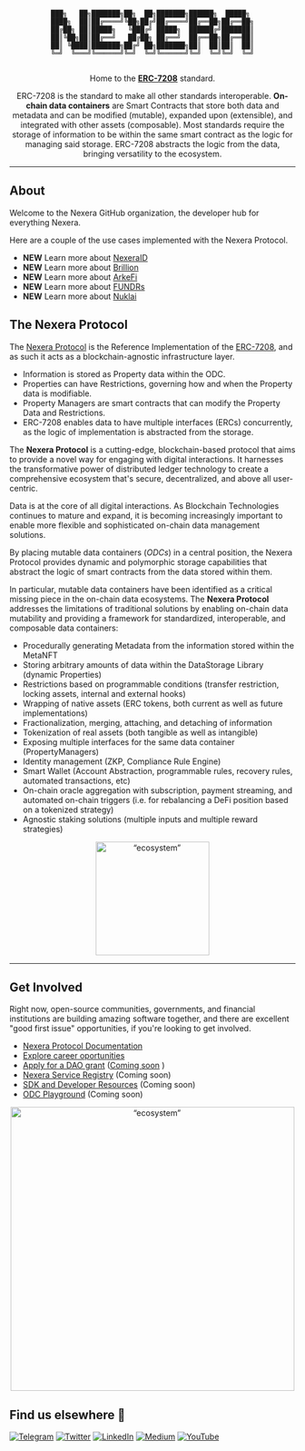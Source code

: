 <div align="center">

```

███╗   ██╗███████╗██╗  ██╗███████╗██████╗  █████╗ 
████╗  ██║██╔════╝╚██╗██╔╝██╔════╝██╔══██╗██╔══██╗
██╔██╗ ██║█████╗   ╚███╔╝ █████╗  ██████╔╝███████║
██║╚██╗██║██╔══╝   ██╔██╗ ██╔══╝  ██╔══██╗██╔══██║
██║ ╚████║███████╗██╔╝ ██╗███████╗██║  ██║██║  ██║
╚═╝  ╚═══╝╚══════╝╚═╝  ╚═╝╚══════╝╚═╝  ╚═╝╚═╝  ╚═╝


```

Home to the [**ERC-7208**](https://eips.ethereum.org/EIPS/eip-7208) standard.

ERC-7208 is the standard to make all other standards interoperable. **On-chain data containers** are Smart Contracts that store both data and metadata and can be modified (mutable), expanded upon (extensible), and integrated with other assets (composable). Most standards require the storage of information to be within the same smart contract as the logic for managing said storage. ERC-7208 abstracts the logic from the data, bringing versatility to the ecosystem.

---


</div>

## About

Welcome to the Nexera GitHub organization, the developer hub for everything Nexera.

Here are a couple of the use cases implemented with the Nexera Protocol.

- **NEW** Learn more about [NexeraID](https://docs.nexera.id)
- **NEW** Learn more about [Brillion](https://brillion.finance)
- **NEW** Learn more about [ArkeFi](https://www.arkefi.com/)
- **NEW** Learn more about [FUNDRs](https://www.fundrs.app/)
- **NEW** Learn more about [Nuklai](https://www.nukl.ai/)


## The Nexera Protocol
The [Nexera Protocol](https://nexeraprotocol.com) is the Reference Implementation of the [ERC-7208](https://eips.ethereum.org/EIPS/eip-7208), and as such it acts as a blockchain-agnostic infrastructure layer.
 - Information is stored as Property data within the ODC.
 - Properties can have Restrictions, governing how and when the Property data is modifiable.
 - Property Managers are smart contracts that can modify the Property Data and Restrictions.
 - ERC-7208 enables data to have multiple interfaces (ERCs) concurrently, as the logic of implementation is abstracted from the storage.

The **Nexera Protocol** is a cutting-edge, blockchain-based protocol that aims to provide a novel way for engaging with digital interactions. It harnesses the transformative power of distributed ledger technology to create a comprehensive ecosystem that's secure, decentralized, and above all user-centric.

Data is at the core of all digital interactions. As Blockchain Technologies continues to mature and expand, it is becoming increasingly important to enable more flexible and sophisticated on-chain data management solutions.

By placing mutable data containers (*ODCs*) in a central position, the Nexera Protocol provides dynamic and polymorphic storage capabilities that abstract the logic of smart contracts from the data stored within them.

In particular, mutable data containers have been identified as a critical missing piece in the on-chain data ecosystems. The **Nexera Protocol** addresses the limitations of traditional solutions by enabling on-chain data mutability and providing a framework for standardized, interoperable, and composable data containers:

- Procedurally generating Metadata from the information stored within the MetaNFT
- Storing arbitrary amounts of data within the DataStorage Library (dynamic Properties)
- Restrictions based on programmable conditions (transfer restriction, locking assets, internal and external hooks)
- Wrapping of native assets (ERC tokens, both current as well as future implementations)
- Fractionalization, merging, attaching, and detaching of information
- Tokenization of real assets (both tangible as well as intangible)
- Exposing multiple interfaces for the same data container (PropertyManagers)
- Identity management (ZKP, Compliance Rule Engine)
- Smart Wallet (Account Abstraction, programmable rules, recovery rules, automated transactions, etc)
- On-chain oracle aggregation with subscription, payment streaming, and automated on-chain triggers (i.e. for rebalancing a DeFi position based on a tokenized strategy)
- Agnostic staking solutions (multiple inputs and multiple reward strategies)


<div align="center">
<img src="https://i.pinimg.com/originals/25/6c/6c/256c6c2e407af3316fd065fe96134327.gif" alt= “ecosystem” width="200" height="value">
</div>



---

## Get Involved

Right now, open-source communities, governments, and financial institutions are building amazing software together, and there are excellent "good first issue" opportunities, if you're looking to get involved.

* [Nexera Protocol Documentation](https://docs.nexeraprotocol.com/)
* [Explore career oportunities](https://www.linkedin.com/company/allianceblock)
* [Apply for a DAO grant](https://dao.allianceblock.io/) ([Coming soon](https://blog.allianceblock.io/abdao-introducing-the-allianceblock-dao-d7ff259e7c9a) )
* [Nexera Service Registry](https://github.com/NexeraProtocol/Nexera-Service-Registry/) (Coming soon)
* [SDK and Developer Resources](https://sdk.nexeraprotocol.com/) (Coming soon)
* [ODC Playground](https://playground.nexeraprotocol.com/) (Coming soon)

<div align="center">
<img src="https://cdn.dribbble.com/users/107759/screenshots/4330227/dribbble-loop-60.gif" alt= “ecosystem” width="500" height="value">
</div>

## Find us elsewhere 🙋

[![Telegram](https://img.shields.io/badge/Telegram-2CA5E0?style=for-the-badge&logo=telegram&logoColor=white)](https://t.me/AllianceBlock)  [![Twitter](https://img.shields.io/badge/Twitter-1DA1F2?style=for-the-badge&logo=twitter&logoColor=white)](https://twitter.com/intent/follow?screen_name=allianceblock) [![LinkedIn](https://img.shields.io/badge/LinkedIn-0077B5?style=for-the-badge&logo=linkedin&logoColor=white)](https://www.linkedin.com/company/nexeraid) [![Medium](https://img.shields.io/badge/Medium-12100E?style=for-the-badge&logo=medium&logoColor=white)](https://blog.allianceblock.io) [![YouTube](https://img.shields.io/badge/YouTube-FF0000?style=for-the-badge&logo=youtube&logoColor=white)](https://www.youtube.com/@AllianceBlock)
